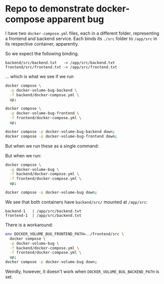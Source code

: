 # Repo to demonstrate docker-compose apparent bug

I have two `docker-compose.yml` files, each in a different folder, representing
a frontend and backend service. Each binds its `./src` folder to `/app/src` in
its respective container, apparently.

So we expect the following binding.

```
backend/src/backend.txt   -> /app/src/backend.txt
frontend/src/frontend.txt -> /app/src/frontend.txt
```

... which is what we see if we run

```bash
docker compose \
  -p docker-volume-bug-backend \
  -f backend/docker-compose.yml \
  up;

docker compose \
  -p docker-volume-bug-frontend \
  -f frontend/docker-compose.yml \
  up;

docker compose -p docker-volume-bug-backend down;
docker compose -p docker-volume-bug-frontend down;
```

But when we run these as a single command:


But when we run:

```bash
docker compose \
  -p docker-volume-bug \
  -f backend/docker-compose.yml \
  -f frontend/docker-compose.yml \
  up;

docker compose -p docker-volume-bug down;
```

We see that both containers have `backend/src/` mounted at `/app/src`:

```
backend-1   | /app/src/backend.txt
frontend-1  | /app/src/backend.txt
```

There is a workaround:

```bash
env DOCKER_VOLUME_BUG_FRONTEND_PATH=../frontend/src \
  docker compose \
  -p docker-volume-bug \
  -f backend/docker-compose.yml \
  -f frontend/docker-compose.yml \
  up;
docker compose -p docker-volume-bug down;
```

Weirdly, however, it doesn't work when `DOCKER_VOLUME_BUG_BACKEND_PATH` is set.
